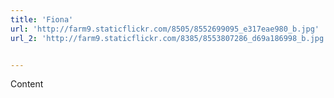 ```yaml
---
title: 'Fiona'
url: 'http://farm9.staticflickr.com/8505/8552699095_e317eae980_b.jpg'
url_2: 'http://farm9.staticflickr.com/8385/8553807286_d69a186998_b.jpg'


---
```


Content
